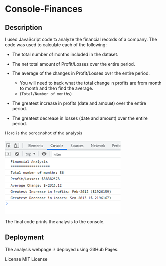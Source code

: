 # Console-Finances

## Description

I used JavaScript code to analyze the financial records of a company.
The code was used to calculate each of the following:

- The total number of months included in the dataset.

- The net total amount of Profit/Losses over the entire period.

- The average of the changes in Profit/Losses over the entire period.

  - You will need to track what the total change in profits are from month to month and then find the average.
  - (`Total/Number of months`)

- The greatest increase in profits (date and amount) over the entire period.

- The greatest decrease in losses (date and amount) over the entire period.

Here is the screenshot of the analysis

![Alt text](/Screenshot.png)

The final code prints the analysis to the console.

## Deployment

The analysis webpage is deployed using GitHub Pages.

License
MIT License
